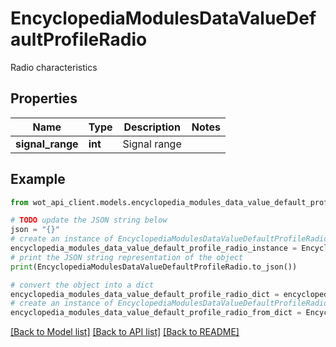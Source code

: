 # EncyclopediaModulesDataValueDefaultProfileRadio

Radio characteristics

## Properties

Name | Type | Description | Notes
------------ | ------------- | ------------- | -------------
**signal_range** | **int** | Signal range | 

## Example

```python
from wot_api_client.models.encyclopedia_modules_data_value_default_profile_radio import EncyclopediaModulesDataValueDefaultProfileRadio

# TODO update the JSON string below
json = "{}"
# create an instance of EncyclopediaModulesDataValueDefaultProfileRadio from a JSON string
encyclopedia_modules_data_value_default_profile_radio_instance = EncyclopediaModulesDataValueDefaultProfileRadio.from_json(json)
# print the JSON string representation of the object
print(EncyclopediaModulesDataValueDefaultProfileRadio.to_json())

# convert the object into a dict
encyclopedia_modules_data_value_default_profile_radio_dict = encyclopedia_modules_data_value_default_profile_radio_instance.to_dict()
# create an instance of EncyclopediaModulesDataValueDefaultProfileRadio from a dict
encyclopedia_modules_data_value_default_profile_radio_from_dict = EncyclopediaModulesDataValueDefaultProfileRadio.from_dict(encyclopedia_modules_data_value_default_profile_radio_dict)
```
[[Back to Model list]](../README.md#documentation-for-models) [[Back to API list]](../README.md#documentation-for-api-endpoints) [[Back to README]](../README.md)


